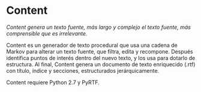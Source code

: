 # Content

_Content genera un texto fuente, más largo y complejo el texto fuente,
más comprensible que es irrelevante._

Content es un generador de texto procedural que usa una cadena de Markov para alterar un texto fuente, que filtra, edita y recompone. 
Después identifica puntos de interés dentro del nuevo texto, y los usa para dotarlo de estructura. Al final, Content genera un documento de texto enriquecido (.rtf) con título, índice y secciones, estructurados jerárquicamente.

Content requiere Python 2.7 y PyRTF.
